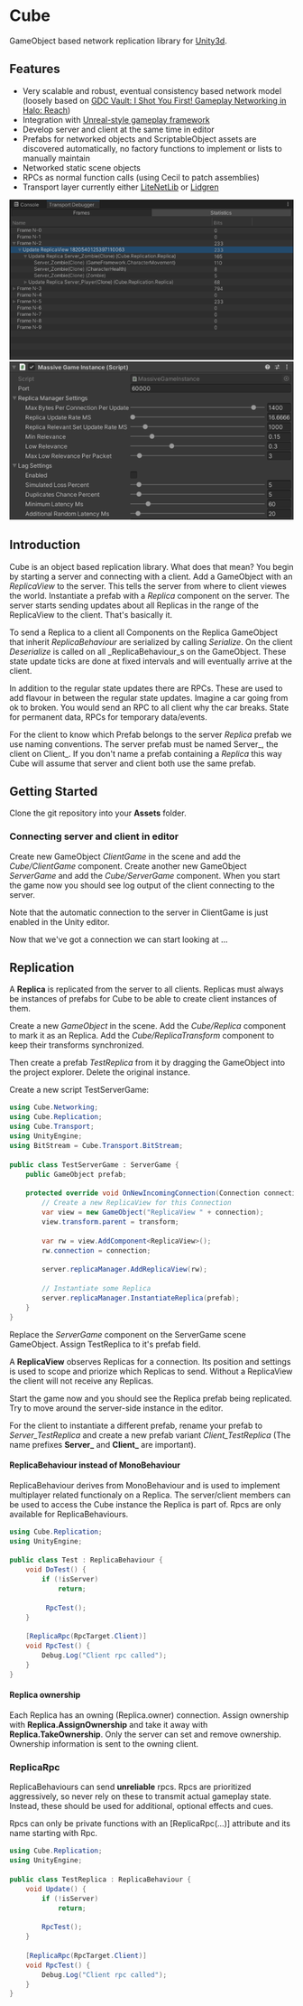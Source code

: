 # Cube
GameObject based network replication library for [Unity3d](https://unity.com/).

## Features
- Very scalable and robust, eventual consistency based network model (loosely based on [GDC Vault: I Shot You First! Gameplay Networking in Halo: Reach](http://www.gdcvault.com/play/1014345/I-Shot-You-First-Networking))
- Integration with [Unreal-style gameplay framework](https://github.com/NoDogsInc/GameFramework)
- Develop server and client at the same time in editor
- Prefabs for networked objects and ScriptableObject assets are discovered automatically, no factory functions to implement or lists to manually maintain
- Networked static scene objects
- RPCs as normal function calls (using Cecil to patch assemblies)
- Transport layer currently either [LiteNetLib](https://github.com/RevenantX/LiteNetLib) or [Lidgren](https://github.com/lidgren/lidgren-network-gen3)

![Transport Debugger](Docs/TransportDebugger.png)
![Replication Settings](Docs/ReplicationSettings.png)

## Introduction
Cube is an object based replication library. What does that mean? You begin by starting a server and connecting with a client. Add a GameObject with an _ReplicaView_ to the server. This tells the server from where to client viewes the world. Instantiate a prefab with a _Replica_ component on the server. The server starts sending updates about all Replicas in the range of the ReplicaView to the client. That's basically it.

To send a Replica to a client all Components on the Replica GameObject that inherit _ReplicaBehaviour_ are serialized by calling _Serialize_. On the client _Deserialize_ is called on all _ReplicaBehaviour_s on the GameObject. These state update ticks are done at fixed intervals and will eventually arrive at the client.

In addition to the regular state updates there are RPCs. These are used to add flavour in between the regular state updates. Imagine a car going from ok to broken. You would send an RPC to all client why the car breaks. State for permanent data, RPCs for temporary data/events.

For the client to know which Prefab belongs to the server _Replica_ prefab we use naming conventions. The server prefab must be named Server_, the client on Client_. If you don't name a prefab containing a _Replica_ this way Cube will assume that server and client both use the same prefab.

## Getting Started
Clone the git repository into your **Assets** folder.

### Connecting server and client in editor
Create new GameObject *ClientGame* in the scene and add the *Cube/ClientGame* component.
Create another new GameObject *ServerGame* and add the *Cube/ServerGame* component. 
When you start the game now you should see log output of the client connecting to the server.

Note that the automatic connection to the server in ClientGame is just enabled in the Unity editor.

Now that we've got a connection we can start looking at ...

## Replication
A **Replica** is replicated from the server to all clients. Replicas must always be instances of prefabs for Cube to be able to create client instances of them.


Create a new *GameObject* in the scene. Add the *Cube/Replica* component to mark it as an Replica.
Add the *Cube/ReplicaTransform* component to keep their transforms synchronized.

Then create a prefab *TestReplica* from it by dragging the GameObject into the project explorer. Delete the original instance.

Create a new script TestServerGame:
```C#
using Cube.Networking;
using Cube.Replication;
using Cube.Transport;
using UnityEngine;
using BitStream = Cube.Transport.BitStream;

public class TestServerGame : ServerGame {
	public GameObject prefab;

    protected override void OnNewIncomingConnection(Connection connection, BitStream bs) {
        // Create a new ReplicaView for this Connection
        var view = new GameObject("ReplicaView " + connection);
        view.transform.parent = transform;

        var rw = view.AddComponent<ReplicaView>();
        rw.connection = connection;
        
        server.replicaManager.AddReplicaView(rw);

        // Instantiate some Replica
        server.replicaManager.InstantiateReplica(prefab);
    }
}
```
Replace the *ServerGame* component on the ServerGame scene GameObject. Assign TestReplica to it's prefab field.

A **ReplicaView** observes Replicas for a connection. Its position and settings is used to scope and priorize which Replicas to send. Without a ReplicaView the client will not receive any Replicas.

Start the game now and you should see the Replica prefab being replicated. Try to move around the server-side instance in the editor.

For the client to instantiate a different prefab, rename your prefab to *Server_TestReplica*
and create a new prefab variant *Client_TestReplica* (The name prefixes **Server_** and **Client_** are important). 

#### ReplicaBehaviour instead of MonoBehaviour
ReplicaBehaviour derives from MonoBehaviour and is used to implement multiplayer related functionaly on a Replica.
The server/client members can be used to access the Cube instance the Replica is part of. Rpcs are only available for ReplicaBehaviours.

```C#
using Cube.Replication;
using UnityEngine;

public class Test : ReplicaBehaviour {
    void DoTest() {
        if (!isServer)
            return;

         RpcTest();
    }
    
    [ReplicaRpc(RpcTarget.Client)]
    void RpcTest() {
        Debug.Log("Client rpc called");
    }
}
```

#### Replica ownership
Each Replica has an owning (Replica.owner) connection. Assign ownership with **Replica.AssignOwnership** and take it away with **Replica.TakeOwnership**. Only the server can set and remove ownership. Ownership information is sent to the owning client. 

### ReplicaRpc
ReplicaBehaviours can send **unreliable** rpcs. Rpcs are prioritized aggressively, so never rely on these to transmit actual gameplay state. Instead, these should be used for additional, optional effects and cues. 

Rpcs can only be private functions with an \[ReplicaRpc(...)] attribute and its name starting with Rpc.

```C#
using Cube.Replication;
using UnityEngine;

public class TestReplica : ReplicaBehaviour {
    void Update() {
        if (!isServer)
            return;

        RpcTest();
    }

    [ReplicaRpc(RpcTarget.Client)]
    void RpcTest() {
        Debug.Log("Client rpc called");
    }
}
```
